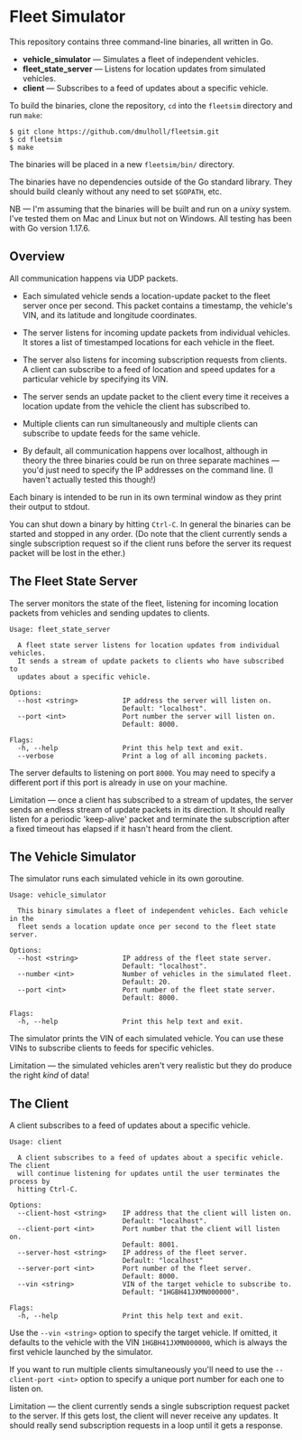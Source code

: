 # Fleet Simulator

This repository contains three command-line binaries, all written in Go.

* **vehicle_simulator** &mdash; Simulates a fleet of independent vehicles.
* **fleet_state_server** &mdash; Listens for location updates from simulated vehicles.
* **client** &mdash; Subscribes to a feed of updates about a specific vehicle.

To build the binaries, clone the repository, `cd` into the `fleetsim` directory and run `make`:

    $ git clone https://github.com/dmulholl/fleetsim.git
    $ cd fleetsim
    $ make

The binaries will be placed in a new `fleetsim/bin/` directory.

The binaries have no dependencies outside of the Go standard library. They should build cleanly without any need to set `$GOPATH`, etc.

NB &mdash; I'm assuming that the binaries will be built and run on a *unixy* system. I've tested them on Mac and Linux but not on Windows. All testing has been with Go version 1.17.6.



## Overview

All communication happens via UDP packets.

* Each simulated vehicle sends a location-update packet to the fleet server once per second.
  This packet contains a timestamp, the vehicle's VIN, and its latitude and longitude coordinates.

* The server listens for incoming update packets from individual vehicles.
  It stores a list of timestamped locations for each vehicle in the fleet.

* The server also listens for incoming subscription requests from clients.
  A client can subscribe to a feed of location and speed updates for a particular vehicle by
  specifying its VIN.

* The server sends an update packet to the client every time it receives a location update from the
  vehicle the client has subscribed to.

* Multiple clients can run simultaneously and multiple clients can subscribe to update feeds for
  the same vehicle.

* By default, all communication happens over localhost, although in theory the three binaries could
  be run on three separate machines &mdash; you'd just need to specify the IP addresses on the
  command line. (I haven't actually tested this though!)

Each binary is intended to be run in its own terminal window as they print their output to stdout.

You can shut down a binary by hitting `Ctrl-C`. In general the binaries can be started and stopped in
any order. (Do note that the client currently sends a single subscription request so if the client
runs before the server its request packet will be lost in the ether.)



## The Fleet State Server

The server monitors the state of the fleet, listening for incoming location packets from vehicles
and sending updates to clients.

    Usage: fleet_state_server

      A fleet state server listens for location updates from individual vehicles.
      It sends a stream of update packets to clients who have subscribed to
      updates about a specific vehicle.

    Options:
      --host <string>           IP address the server will listen on.
                                Default: "localhost".
      --port <int>              Port number the server will listen on.
                                Default: 8000.

    Flags:
      -h, --help                Print this help text and exit.
      --verbose                 Print a log of all incoming packets.

The server defaults to listening on port `8000`. You may need to specify a different port if this
port is already in use on your machine.

Limitation &mdash; once a client has subscribed to a stream of updates, the server sends an endless
stream of update packets in its direction. It should really listen for a periodic 'keep-alive'
packet and terminate the subscription after a fixed timeout has elapsed if it hasn't heard from
the client.



## The Vehicle Simulator

The simulator runs each simulated vehicle in its own goroutine.

    Usage: vehicle_simulator

      This binary simulates a fleet of independent vehicles. Each vehicle in the
      fleet sends a location update once per second to the fleet state server.

    Options:
      --host <string>           IP address of the fleet state server.
                                Default: "localhost".
      --number <int>            Number of vehicles in the simulated fleet.
                                Default: 20.
      --port <int>              Port number of the fleet state server.
                                Default: 8000.

    Flags:
      -h, --help                Print this help text and exit.

The simulator prints the VIN of each simulated vehicle. You can use these VINs to subscribe clients
to feeds for specific vehicles.

Limitation &mdash; the simulated vehicles aren't very realistic but they do produce the right *kind* of
data!



## The Client

A client subscribes to a feed of updates about a specific vehicle.

    Usage: client

      A client subscribes to a feed of updates about a specific vehicle. The client
      will continue listening for updates until the user terminates the process by
      hitting Ctrl-C.

    Options:
      --client-host <string>    IP address that the client will listen on.
                                Default: "localhost".
      --client-port <int>       Port number that the client will listen on.
                                Default: 8001.
      --server-host <string>    IP address of the fleet server.
                                Default: "localhost"
      --server-port <int>       Port number of the fleet server.
                                Default: 8000.
      --vin <string>            VIN of the target vehicle to subscribe to.
                                Default: "1HGBH41JXMN000000".

    Flags:
      -h, --help                Print this help text and exit.

Use the `--vin <string>` option to specify the target vehicle.
If omitted, it defaults to the vehicle with the VIN `1HGBH41JXMN000000`, which is always the first
vehicle launched by the simulator.

If you want to run multiple clients simultaneously you'll need to use the `--client-port <int>`
option to specify a unique port number for each one to listen on.

Limitation &mdash; the client currently sends a single subscription request packet to the server.
If this gets lost, the client will never receive any updates. It should really send subscription
requests in a loop until it gets a response.
